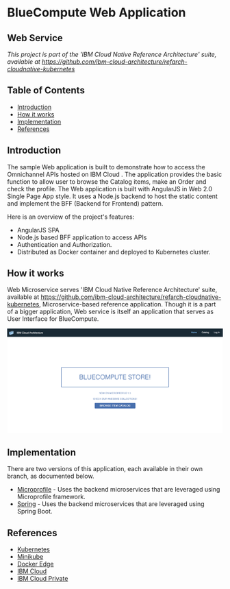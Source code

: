 # BlueCompute Web Application

## Web Service

*This project is part of the 'IBM Cloud Native Reference Architecture' suite, available at
https://github.com/ibm-cloud-architecture/refarch-cloudnative-kubernetes*

## Table of Contents

- [Introduction](#introduction)
- [How it works](#how-it-works)
- [Implementation](#implementation)
- [References](#references)

## Introduction

The sample Web application is built to demonstrate how to access the Omnichannel APIs hosted on IBM Cloud . The application provides the basic function to allow user to browse the Catalog items, make an Order and check the profile. The Web application is built with AngularJS in Web 2.0 Single Page App style. It uses a Node.js backend to host the static content and implement the BFF (Backend for Frontend) pattern.

Here is an overview of the project's features:
- AngularJS SPA
- Node.js based BFF application to access APIs
- Authentication and Authorization.
- Distributed as Docker container and deployed to Kubernetes cluster.

## How it works

Web Microservice serves 'IBM Cloud Native Reference Architecture' suite, available at https://github.com/ibm-cloud-architecture/refarch-cloudnative-kubernetes, Microservice-based reference application. Though it is a part of a bigger application, Web service is itself an application that serves as User Interface for BlueCompute.

<p align="center">
    <img src="images/bc_mp_ui.png">
</p>

## Implementation

There are two versions of this application, each available in their own branch, as documented below.

- [Microprofile](../../tree/microprofile/) - Uses the backend microservices that are leveraged using Microprofile framework.
- [Spring](../../tree/spring/) - Uses the backend microservices that are leveraged using Spring Boot.

## References
- [Kubernetes](https://kubernetes.io/)
- [Minikube](https://kubernetes.io/docs/getting-started-guides/minikube/)
- [Docker Edge](https://docs.docker.com/edge/)
- [IBM Cloud](https://www.ibm.com/cloud/)
- [IBM Cloud Private](https://www.ibm.com/cloud-computing/products/ibm-cloud-private/)
